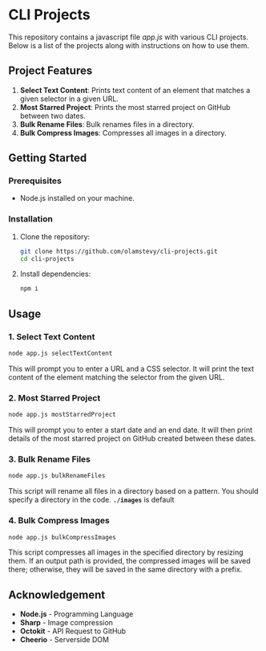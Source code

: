 # CLI Projects

This repository contains a javascript file *app.js* with various CLI projects. Below is a list of the projects along with instructions on how to use them.

## Project Features

1. **Select Text Content**: Prints text content of an element that matches a given selector in a given URL.
2. **Most Starred Project**: Prints the most starred project on GitHub between two dates.
3. **Bulk Rename Files**: Bulk renames files in a directory.
4. **Bulk Compress Images**: Compresses all images in a directory.

## Getting Started

### Prerequisites

- Node.js installed on your machine.

### Installation

1. Clone the repository:
    ```sh
    git clone https://github.com/olamstevy/cli-projects.git
    cd cli-projects
    ```

2. Install dependencies:
    ```sh
    npm i
    ```

## Usage

### 1. Select Text Content

```sh
node app.js selectTextContent
```
This will prompt you to enter a URL and a CSS selector. It will print the text content of the element matching the selector from the given URL.

### 2. Most Starred Project

```sh
node app.js mostStarredProject
```
This will prompt you to enter a start date and an end date. It will then print details of the most starred project on GitHub created between these dates.

### 3. Bulk Rename Files

```sh
node app.js bulkRenameFiles
```
This script will rename all files in a directory based on a pattern. You should specify a directory in the code. **`./images`** is default

### 4. Bulk Compress Images

```sh
node app.js bulkCompressImages
```
This script compresses all images in the specified directory by resizing them. If an output path is provided, the compressed images will be saved there; otherwise, they will be saved in the same directory with a prefix.

## Acknowledgement

* **Node.js** - Programming Language
* **Sharp** - Image compression
* **Octokit** - API Request to GitHub
* **Cheerio** - Serverside DOM